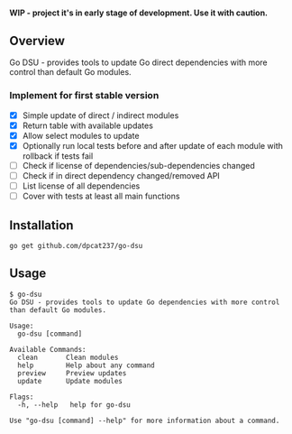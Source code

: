 #### WIP - project it's in early stage of development. Use it with caution.

## Overview

Go DSU - provides tools to update Go direct dependencies with more control than default Go modules.

### Implement for first stable version
- [x] Simple update of direct / indirect modules
- [x] Return table with available updates
- [x] Allow select modules to update
- [x] Optionally run local tests before and after update of each module with rollback if tests fail
- [ ] Check if license of dependencies/sub-dependencies changed
- [ ] Check if in direct dependency changed/removed API
- [ ] List license of all dependencies
- [ ] Cover with tests at least all main functions

## Installation

    go get github.com/dpcat237/go-dsu

## Usage

```
$ go-dsu
Go DSU - provides tools to update Go dependencies with more control than default Go modules.

Usage:
  go-dsu [command]

Available Commands:
  clean       Clean modules
  help        Help about any command
  preview     Preview updates
  update      Update modules

Flags:
  -h, --help   help for go-dsu

Use "go-dsu [command] --help" for more information about a command.
```